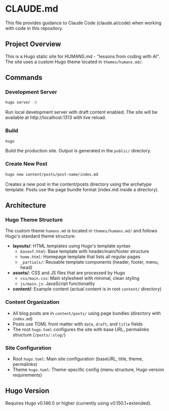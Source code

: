 # CLAUDE.md

This file provides guidance to Claude Code (claude.ai/code) when working with code in this repository.

## Project Overview

This is a Hugo static site for HUMANS.md - "lessons from coding with AI". The site uses a custom Hugo theme located in `themes/humans.md/`.

## Commands

### Development Server
```bash
hugo server -D
```
Run local development server with draft content enabled. The site will be available at http://localhost:1313 with live reload.

### Build
```bash
hugo
```
Build the production site. Output is generated in the `public/` directory.

### Create New Post
```bash
hugo new content/posts/post-name/index.md
```
Creates a new post in the content/posts directory using the archetype template. Posts use the page bundle format (index.md inside a directory).

## Architecture

### Hugo Theme Structure
The custom theme `humans.md` is located in `themes/humans.md/` and follows Hugo's standard theme structure:
- **layouts/**: HTML templates using Hugo's template syntax
  - `baseof.html`: Base template with header/main/footer structure
  - `home.html`: Homepage template that lists all regular pages
  - `_partials/`: Reusable template components (header, footer, menu, head)
- **assets/**: CSS and JS files that are processed by Hugo
  - `css/main.css`: Main stylesheet with minimal, clean styling
  - `js/main.js`: JavaScript functionality
- **content/**: Example content (actual content is in root `content/` directory)

### Content Organization
- All blog posts are in `content/posts/` using page bundles (directory with `index.md`)
- Posts use TOML front matter with `date`, `draft`, and `title` fields
- The root `hugo.toml` configures the site with base URL, permalinks structure (`/posts/:slug/`)

### Site Configuration
- Root `hugo.toml`: Main site configuration (baseURL, title, theme, permalinks)
- Theme `hugo.toml`: Theme-specific config (menu structure, Hugo version requirements)

## Hugo Version
Requires Hugo v0.146.0 or higher (currently using v0.150.1+extended).